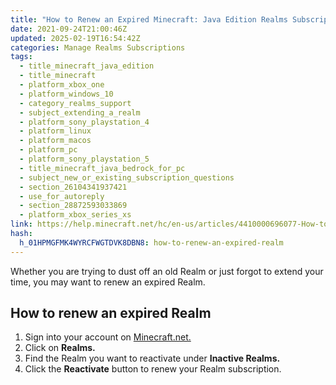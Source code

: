 ```yaml
---
title: "How to Renew an Expired Minecraft: Java Edition Realms Subscription"
date: 2021-09-24T21:00:46Z
updated: 2025-02-19T16:54:42Z
categories: Manage Realms Subscriptions
tags:
  - title_minecraft_java_edition
  - title_minecraft
  - platform_xbox_one
  - platform_windows_10
  - category_realms_support
  - subject_extending_a_realm
  - platform_sony_playstation_4
  - platform_linux
  - platform_macos
  - platform_pc
  - platform_sony_playstation_5
  - title_minecraft_java_bedrock_for_pc
  - subject_new_or_existing_subscription_questions
  - section_26104341937421
  - use_for_autoreply
  - section_28872593033869
  - platform_xbox_series_xs
link: https://help.minecraft.net/hc/en-us/articles/4410000696077-How-to-Renew-an-Expired-Minecraft-Java-Edition-Realms-Subscription
hash:
  h_01HPMGFMK4WYRCFWGTDVK8DBN8: how-to-renew-an-expired-realm
---
```


Whether you are trying to dust off an old Realm or just forgot to extend your time, you may want to renew an expired Realm.

## How to renew an expired Realm

1.  Sign into your account on [Minecraft.net.](https://www.minecraft.net/en-us/login)
2.  Click on **Realms.**
3.  Find the Realm you want to reactivate under **Inactive Realms.**
4.  Click the **Reactivate** button to renew your Realm subscription.
